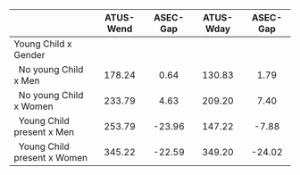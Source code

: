 
|                      |    ATUS-Wend |     ASEC-Gap |    ATUS-Wday |     ASEC-Gap |
| -------------------- | :----------: | :----------: | :----------: | :----------: |
| Young Child x Gender |              |              |              |              |
| &nbsp;&nbsp;No young Child x Men |       178.24 |         0.64 |       130.83 |         1.79 |
| &nbsp;&nbsp;No young Child x Women |       233.79 |         4.63 |       209.20 |         7.40 |
| &nbsp;&nbsp;Young Child present x Men |       253.79 |       -23.96 |       147.22 |        -7.88 |
| &nbsp;&nbsp;Young Child present x Women |       345.22 |       -22.59 |       349.20 |       -24.02 |

